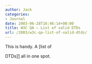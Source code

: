 ```yaml
---
author: Jack
categories:
- Journal
date: 2003-06-28T16:46:14+00:00
title: W3C QA – List of valid DTDs
url: /2003/w3c-qa-list-of-valid-dtds/
---
```


This is handy. A [list of
  

  
DTDs][1] all in one spot.

 [1]: //www.w3.org/QA/2002/04/valid-dtd-list.html"